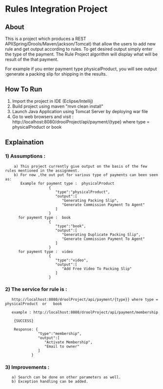 # Rules Integration Project

## About

This is a project which produces a REST API(Spring/Drools/Maven/jackson/Tomcat) that allow the users to add new rule and  get output according to rules.
To get desired output simply enter the type of the payment. The  Rule Project algorithm will display what will be result of the that payment. 

For example if you enter payment type physicalProduct, you will see output :generate a packing slip for shipping  in the results.

## How To Run

1) Import the project in IDE (Eclipse/Intellij)
2) Build project using maven "mvn clean install"
3) Launch Java Application using Tomcat Server by deploying war file
5) Go to web browsers and visit : http://localhost:8080/droolProject/api/payment/{type} where type = physicalProduct  or   book 
    
## Explaination
### 1) Assumptions :
        a) This project currently give output on the basis of the few rules mentioned in the assignment.
        b) For now ,the out put for various type of payments can been seen as:
           Example for payment type :  physicalProduct
           				{  
						   "type":"physicalProduct",
						   "output":[  
						      "Generating Packing Slip",
						      "Generate Commission Payment To Agent"
						   ]
						}
		  for payment type :  book
		  				{  
						   "type":"book",
						   "output":[  
						      "Generating Duplicate Packing Slip",
						      "Generate Commission Payment To Agent"
						   ]
						}
		  for payment type :  video
						{  
						   "type":"video",
						   "output":[  
						      "Add Free Video To Packing Slip"
						   ]
						} 
                                 

### 2) The service for rule is  :
       http://localhost:8080/droolProject/api/payment/{type}} where type = physicalProduct  or   book 
       
       example : http://localhost:8080/droolProject/api/payment/membership
        
        {SUCCESS}
        
        Response: {  
				   "type":"membership",
				   "output":[  
				      "Activate Membership",
				      "Email to owner"
				   ]
				}

### 3) Improvements :
       a) Search can be done on other parameters as well.
       b) Exception handling can be added.
